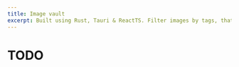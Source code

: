 ```yaml
---
title: Image vault 
excerpt: Built using Rust, Tauri & ReactTS. Filter images by tags, that can be customised by user
---
```


TODO 
=========